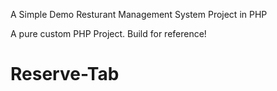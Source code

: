 

A Simple Demo Resturant Management System Project in PHP


A pure custom PHP Project. Build for reference!
# Reserve-Tab
